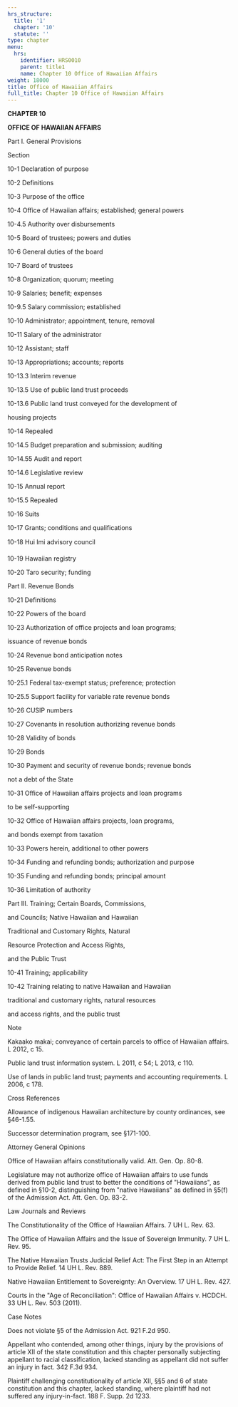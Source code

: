 ```yaml
---
hrs_structure:
  title: '1'
  chapter: '10'
  statute: ''
type: chapter
menu:
  hrs:
    identifier: HRS0010
    parent: title1
    name: Chapter 10 Office of Hawaiian Affairs
weight: 18000
title: Office of Hawaiian Affairs
full_title: Chapter 10 Office of Hawaiian Affairs
---
```

**CHAPTER 10**

**OFFICE OF HAWAIIAN AFFAIRS**

Part I. General Provisions

Section

10-1 Declaration of purpose

10-2 Definitions

10-3 Purpose of the office

10-4 Office of Hawaiian affairs; established; general powers

10-4.5 Authority over disbursements

10-5 Board of trustees; powers and duties

10-6 General duties of the board

10-7 Board of trustees

10-8 Organization; quorum; meeting

10-9 Salaries; benefit; expenses

10-9.5 Salary commission; established

10-10 Administrator; appointment, tenure, removal

10-11 Salary of the administrator

10-12 Assistant; staff

10-13 Appropriations; accounts; reports

10-13.3 Interim revenue

10-13.5 Use of public land trust proceeds

10-13.6 Public land trust conveyed for the development of

housing projects

10-14 Repealed

10-14.5 Budget preparation and submission; auditing

10-14.55 Audit and report

10-14.6 Legislative review

10-15 Annual report

10-15.5 Repealed

10-16 Suits

10-17 Grants; conditions and qualifications

10-18 Hui Imi advisory council

10-19 Hawaiian registry

10-20 Taro security; funding

Part II. Revenue Bonds

10-21 Definitions

10-22 Powers of the board

10-23 Authorization of office projects and loan programs;

issuance of revenue bonds

10-24 Revenue bond anticipation notes

10-25 Revenue bonds

10-25.1 Federal tax-exempt status; preference; protection

10-25.5 Support facility for variable rate revenue bonds

10-26 CUSIP numbers

10-27 Covenants in resolution authorizing revenue bonds

10-28 Validity of bonds

10-29 Bonds

10-30 Payment and security of revenue bonds; revenue bonds

not a debt of the State

10-31 Office of Hawaiian affairs projects and loan programs

to be self-supporting

10-32 Office of Hawaiian affairs projects, loan programs,

and bonds exempt from taxation

10-33 Powers herein, additional to other powers

10-34 Funding and refunding bonds; authorization and purpose

10-35 Funding and refunding bonds; principal amount

10-36 Limitation of authority

Part III. Training; Certain Boards, Commissions,

and Councils; Native Hawaiian and Hawaiian

Traditional and Customary Rights, Natural

Resource Protection and Access Rights,

and the Public Trust

10-41 Training; applicability

10-42 Training relating to native Hawaiian and Hawaiian

traditional and customary rights, natural resources

and access rights, and the public trust

Note

Kakaako makai; conveyance of certain parcels to office of Hawaiian affairs. L 2012, c 15.

Public land trust information system. L 2011, c 54; L 2013, c 110.

Use of lands in public land trust; payments and accounting requirements. L 2006, c 178.

Cross References

Allowance of indigenous Hawaiian architecture by county ordinances, see §46-1.55.

Successor determination program, see §171-100.

Attorney General Opinions

Office of Hawaiian affairs constitutionally valid. Att. Gen. Op. 80-8.

Legislature may not authorize office of Hawaiian affairs to use funds derived from public land trust to better the conditions of "Hawaiians", as defined in §10-2, distinguishing from "native Hawaiians" as defined in §5(f) of the Admission Act. Att. Gen. Op. 83-2.

Law Journals and Reviews

The Constitutionality of the Office of Hawaiian Affairs. 7 UH L. Rev. 63.

The Office of Hawaiian Affairs and the Issue of Sovereign Immunity. 7 UH L. Rev. 95.

The Native Hawaiian Trusts Judicial Relief Act: The First Step in an Attempt to Provide Relief. 14 UH L. Rev. 889.

Native Hawaiian Entitlement to Sovereignty: An Overview. 17 UH L. Rev. 427.

Courts in the "Age of Reconciliation": Office of Hawaiian Affairs v. HCDCH. 33 UH L. Rev. 503 (2011).

Case Notes

Does not violate §5 of the Admission Act. 921 F.2d 950.

Appellant who contended, among other things, injury by the provisions of article XII of the state constitution and this chapter personally subjecting appellant to racial classification, lacked standing as appellant did not suffer an injury in fact. 342 F.3d 934.

Plaintiff challenging constitutionality of article XII, §§5 and 6 of state constitution and this chapter, lacked standing, where plaintiff had not suffered any injury-in-fact. 188 F. Supp. 2d 1233.